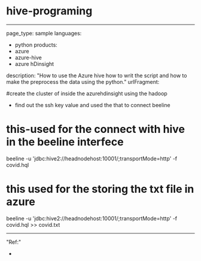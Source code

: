 # hive-programing

---
page_type: sample
languages:
- python
products:
- azure
- azure-hive
- azure hDinsight

description: "How to use the Azure hive how to writ the script and how to make the preprocess the data using the python."
urlFragment: 

#create the cluster of inside the azurehdinsight using the hadoop
  - find out the ssh key value and used the that to connect beeline

# this-used for the connect with hive in the beeline interfece

beeline -u 'jdbc:hive2://headnodehost:10001/;transportMode=http' -f covid.hql

# this used for the storing the txt file in azure

beeline -u 'jdbc:hive2://headnodehost:10001/;transportMode=http' -f covid.hql >> covid.txt 

---

"Ref:"

-


